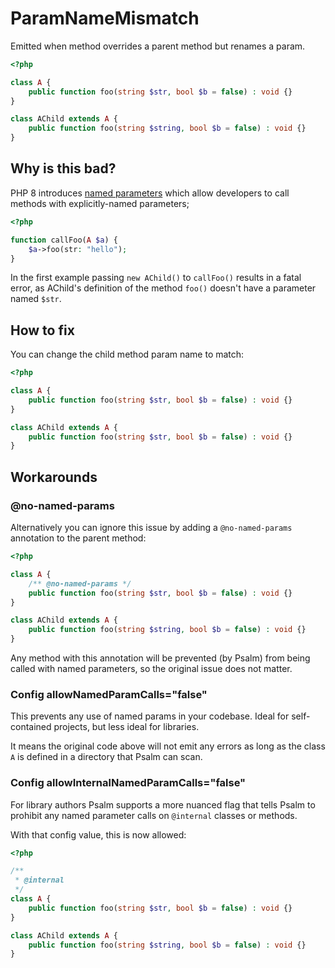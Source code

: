 # ParamNameMismatch

Emitted when method overrides a parent method but renames a param.

```php
<?php

class A {
    public function foo(string $str, bool $b = false) : void {}
}

class AChild extends A {
    public function foo(string $string, bool $b = false) : void {}
}
```

## Why is this bad?

PHP 8 introduces [named parameters](https://wiki.php.net/rfc/named_params) which allow developers to call methods with explicitly-named parameters;

```php
<?php

function callFoo(A $a) {
    $a->foo(str: "hello");
}
```

In the first example passing `new AChild()` to `callFoo()` results in a fatal error, as AChild's definition of the method `foo()` doesn't have a parameter named `$str`.

## How to fix

You can change the child method param name to match:

```php
<?php

class A {
    public function foo(string $str, bool $b = false) : void {}
}

class AChild extends A {
    public function foo(string $str, bool $b = false) : void {}
}
```

## Workarounds

### @no-named-params

Alternatively you can ignore this issue by adding a `@no-named-params` annotation to the parent method:

```php
<?php

class A {
    /** @no-named-params */
    public function foo(string $str, bool $b = false) : void {}
}

class AChild extends A {
    public function foo(string $string, bool $b = false) : void {}
}
```

Any method with this annotation will be prevented (by Psalm) from being called with named parameters, so the original issue does not matter.

### Config allowNamedParamCalls="false"

This prevents any use of named params in your codebase. Ideal for self-contained projects, but less ideal for libraries.

It means the original code above will not emit any errors as long as the class `A` is defined in a directory that Psalm can scan.

### Config allowInternalNamedParamCalls="false"

For library authors Psalm supports a more nuanced flag that tells Psalm to prohibit any named parameter calls on `@internal` classes or methods.

With that config value, this is now allowed:

```php
<?php

/**
 * @internal
 */
class A {
    public function foo(string $str, bool $b = false) : void {}
}

class AChild extends A {
    public function foo(string $string, bool $b = false) : void {}
}
```
